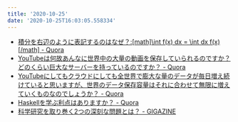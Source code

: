 ```yaml
---
title: '2020-10-25'
date: '2020-10-25T16:03:05.558334'
---
```


* [積分を右辺のように表記するのはなぜ？:[math]\int f(x) dx = \int dx f(x)[/math] - Quora](https://jp.quora.com/%E7%A9%8D%E5%88%86%E3%82%92%E5%8F%B3%E8%BE%BA%E3%81%AE%E3%82%88%E3%81%86%E3%81%AB%E8%A1%A8%E8%A8%98%E3%81%99%E3%82%8B%E3%81%AE%E3%81%AF%E3%81%AA%E3%81%9C-int-f-x-dx-int-dx-f-x
)
* [YouTubeは何故あんなに世界中の大量の動画を保存していられるのですか？どのくらい巨大なサーバーを持っているのですか？ - Quora](https://jp.quora.com/YouTube%E3%81%AF%E4%BD%95%E6%95%85%E3%81%82%E3%82%93%E3%81%AA%E3%81%AB%E4%B8%96%E7%95%8C%E4%B8%AD%E3%81%AE%E5%A4%A7%E9%87%8F%E3%81%AE%E5%8B%95%E7%94%BB%E3%82%92%E4%BF%9D%E5%AD%98%E3%81%97%E3%81%A6%E3%81%84%E3%82%89
)
* [YouTubeにしてもクラウドにしても全世界で膨大な量のデータが毎日増え続けていると思いますが、世界のデータ保存容量はそれに合わせて無限に増えていくものなのでしょうか？ - Quora](https://jp.quora.com/YouTube%E3%81%AB%E3%81%97%E3%81%A6%E3%82%82%E3%82%AF%E3%83%A9%E3%82%A6%E3%83%89%E3%81%AB%E3%81%97%E3%81%A6%E3%82%82%E5%85%A8%E4%B8%96%E7%95%8C%E3%81%A7%E8%86%A8%E5%A4%A7%E3%81%AA%E9%87%8F%E3%81%AE%E3%83%87%E3%83%BC
)
* [Haskellを学ぶ利点はありますか？ - Quora](https://jp.quora.com/Haskell%E3%82%92%E5%AD%A6%E3%81%B6%E5%88%A9%E7%82%B9%E3%81%AF%E3%81%82%E3%82%8A%E3%81%BE%E3%81%99%E3%81%8B
)
* [科学研究を取り巻く2つの深刻な問題とは？ - GIGAZINE](https://gigazine.net/news/20201025-scientist-reproducibility-innovation-paradox/
)